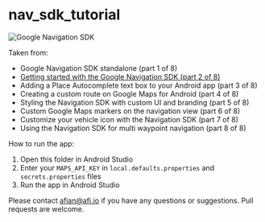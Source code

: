 # nav_sdk_tutorial

![Google Navigation SDK](https://blog.afi.io/content/images/size/w1600/2024/12/Screenshot-2024-12-25-at-8.34.57-PM.png "Google Navigation SDK")

Taken from:
- Google Navigation SDK standalone (part 1 of 8)
- [Getting started with the Google Navigation SDK (part 2 of 8)](https://afi.io/blog/getting-started-with-the-google-navigation-sdk/)
- Adding a Place Autocomplete text box to your Android app (part 3 of 8)
- Creating a custom route on Google Maps for Android (part 4 of 8)
- Styling the Navigation SDK with custom UI and branding (part 5 of 8)
- Custom Google Maps markers on the navigation view (part 6 of 8)
- Customize your vehicle icon with the Navigation SDK (part 7 of 8)
- Using the Navigation SDK for multi waypoint navigation (part 8 of 8)

How to run the app:

1. Open this folder in Android Studio
2. Enter your `MAPS_API_KEY` in `local.defaults.properties` and `secrets.properties` files
3. Run the app in Android Studio

Please contact afian@afi.io if you have any questions or suggestions. Pull requests are welcome.